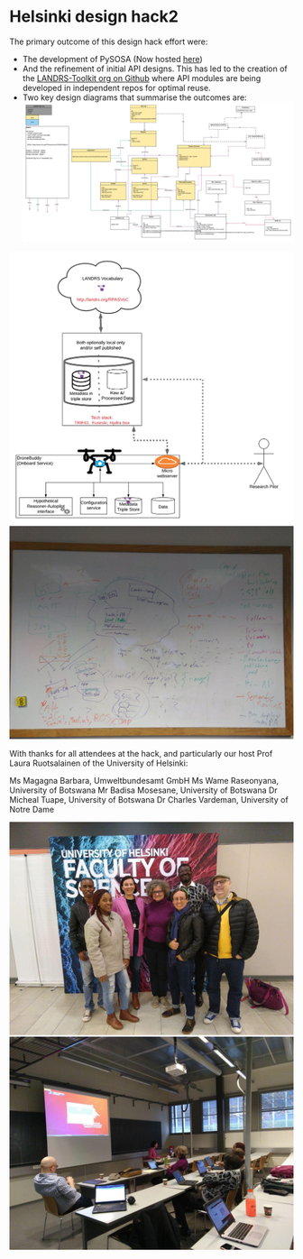 # Helsinki design hack2

The primary outcome of this design hack effort were:
 - The development of PySOSA (Now hosted [here](https://github.com/landrs-toolkit/PySOSA))
 - And the refinement of initial API designs.   This has led to the creation of the [LANDRS-Toolkit org on Github](https://github.com/landrs-toolkit) where API modules are being developed in independent repos for optimal reuse.  
- Two key design diagrams that summarise the outcomes are:
![PySOSA design](./PySOSADesign.png)

![DroneDataBuddy Design](DroneDDB.png)
![DroneDataBuddy Design](Design.jpg)



With thanks for all attendees at the hack, and particularly our host Prof Laura Ruotsalainen of the University of Helsinki:

Ms Magagna Barbara, Umweltbundesamt GmbH
Ms Wame Raseonyana, University of Botswana
Mr Badisa Mosesane, University of Botswana
Dr Micheal Tuape, University of Botswana
Dr Charles Vardeman, University of Notre Dame

![](./Hack1.jpg)
![](./Hack2.jpg)
